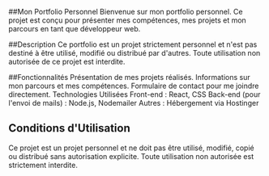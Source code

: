 
##Mon Portfolio Personnel
Bienvenue sur mon portfolio personnel. Ce projet est conçu pour présenter mes compétences, mes projets et mon parcours en tant que développeur web.

##Description
Ce portfolio est un projet strictement personnel et n'est pas destiné à être utilisé, modifié ou distribué par d'autres. Toute utilisation non autorisée de ce projet est interdite.

##Fonctionnalités
Présentation de mes projets réalisés.
Informations sur mon parcours et mes compétences.
Formulaire de contact pour me joindre directement.
Technologies Utilisées
Front-end : React, CSS
Back-end (pour l'envoi de mails) : Node.js, Nodemailer
Autres : Hébergement via Hostinger



## Conditions d'Utilisation

Ce projet est un projet personnel et ne doit pas être utilisé, modifié, copié ou distribué sans autorisation explicite. Toute utilisation non autorisée est strictement interdite.
